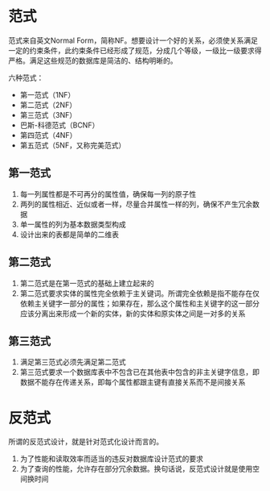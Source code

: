# 范式
范式来自英文Normal Form，简称NF。想要设计一个好的关系，必须使关系满足一定的约束条件，此约束条件已经形成了规范，分成几个等级，一级比一级要求得严格。满足这些规范的数据库是简洁的、结构明晰的。

六种范式：
* 第一范式（1NF）
* 第二范式（2NF）
* 第三范式（3NF）
* 巴斯-科德范式（BCNF）
* 第四范式（4NF）
* 第五范式（5NF，又称完美范式）

## 第一范式
1. 每一列属性都是不可再分的属性值，确保每一列的原子性
2. 两列的属性相近、近似或者一样，尽量合并属性一样的列，确保不产生冗余数据
3. 单一属性的列为基本数据类型构成
4. 设计出来的表都是简单的二维表

## 第二范式
1. 第二范式是在第一范式的基础上建立起来的
2. 第二范式要求实体的属性完全依赖于主关键词。所谓完全依赖是指不能存在仅依赖主关键字一部分的属性；如果存在，那么这个属性和主关键字的这一部分应该分离出来形成一个新的实体，新的实体和原实体之间是一对多的关系

## 第三范式
1. 满足第三范式必须先满足第二范式
2. 第三范式要求一个数据库表中不包含已在其他表中包含的非主关键字信息，即数据不能存在传递关系，即每个属性都跟主键有直接关系而不是间接关系


# 反范式
所谓的反范式设计，就是针对范式化设计而言的。

1. 为了性能和读取效率而适当的违反对数据库设计范式的要求
2. 为了查询的性能，允许存在部分冗余数据。换句话说，反范式设计就是使用空间换时间